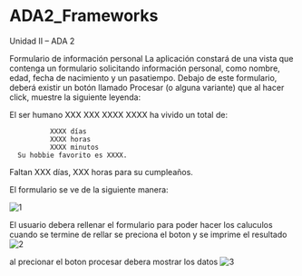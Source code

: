 # ADA2_Frameworks
Unidad II – ADA 2


Formulario de información personal
La aplicación constará de una vista que contenga un formulario solicitando información
personal, como nombre, edad, fecha de nacimiento y un pasatiempo.
Debajo de este formulario, deberá existir un botón llamado Procesar (o alguna variante) que
al hacer click, muestre la siguiente leyenda:

El ser humano XXX XXX XXXX XXXX ha vivido un total de:

              XXXX días
              XXXX horas
              XXXX minutos
      Su hobbie favorito es XXXX.
Faltan XXX días, XXX horas para su cumpleaños.


El formulario se ve de la siguiente manera:


![1](https://user-images.githubusercontent.com/77550466/142687061-d29aa146-216c-4aa0-bc70-6870b79327ad.png)

El usuario debera rellenar el formulario para poder hacer los caluculos cuando se termine de rellar se preciona el boton y se imprime el resultado
![2](https://user-images.githubusercontent.com/77550466/142688271-affba0b8-56e7-4b02-9cf4-4b5c90e40991.png)

al precionar el boton procesar debera mostrar los datos 
![3](https://user-images.githubusercontent.com/77550466/142688921-9987ad97-314b-4c02-8160-d97d02336e0a.png)
